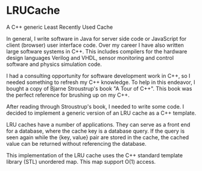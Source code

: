 # LRUCache
A C++ generic  Least Recently Used Cache

In general, I write software in Java for server side code or JavaScript 
for client (browser) user interface code.  Over my career I have also written 
large software systems in C++.  This includes compilers for the hardware design 
languages Verilog and VHDL, sensor monitoring and control software and physics 
simulation code.

I had a consulting opportunity for software development work in C++, so I needed
something to refresh my C++ knowledge. To help in this endeavor, I bought a copy
of Bjarne Stroustrup's book "A Tour of C++". This book was the perfect reference
for brushing up on my C++.

After reading through Stroustrup's book, I needed to write some code.
I decided to implement a generic version of an LRU cache as a C++ template.

LRU caches have a number of applications. They can serve as a front end for a
database, where the cache key is a database query. If the query is seen again
while the {key, value} pair are stored in the cache, the cached value can
be returned without referencing the database.

This implementation of the LRU cache uses the C++ standard template library (STL)
unordered map. This map support O(1) access.



